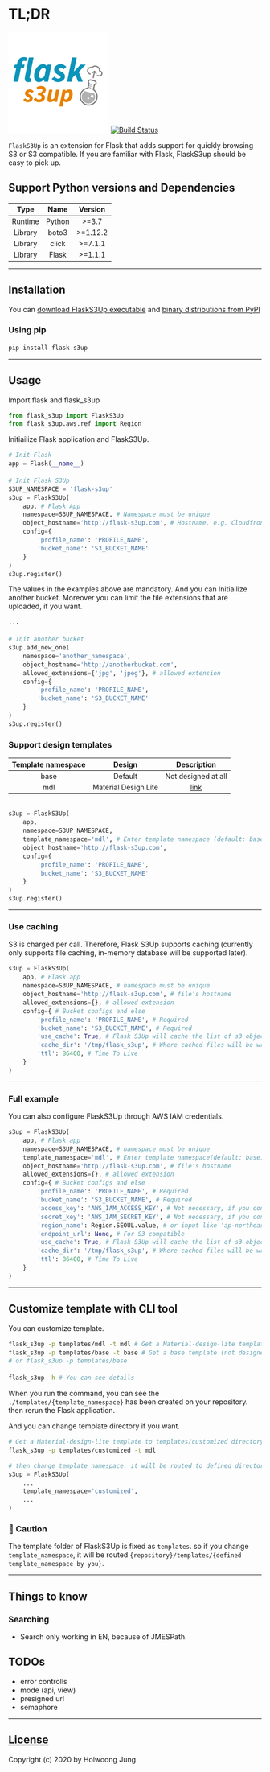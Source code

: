# TL;DR
![logo](./i/logo.png)
[![Build Status](https://travis-ci.org/hidekuma/flask-s3up.svg?branch=master)](https://travis-ci.org/hidekuma/flask-s3up)

`FlaskS3Up` is an extension for Flask that adds support for quickly browsing S3 or S3 compatible. If you are familiar with Flask, FlaskS3up should be easy to pick up.

## Support Python versions and Dependencies
| Type    | Name   | Version  |
| :-:     | :-:    | :-:      |
| Runtime | Python | >=3.7    |
| Library | boto3  | >=1.12.2 |
| Library | click  | >=7.1.1  |
| Library | Flask  | >=1.1.1  |

---

## Installation
You can [download FlaskS3Up executable](https://github.com/hidekuma/flask-s3up/releases) and [binary distributions from PyPI](https://pypi.org/project/flask-s3up/)

### Using pip
```python
pip install flask-s3up
```

---

## Usage
Import flask and flask_s3up
```python
from flask_s3up import FlaskS3Up
from flask_s3up.aws.ref import Region
```

Initiailize Flask application and FlaskS3Up.
```python
# Init Flask
app = Flask(__name__)

# Init Flask S3Up
S3UP_NAMESPACE = 'flask-s3up'
s3up = FlaskS3Up(
    app, # Flask App
    namespace=S3UP_NAMESPACE, # Namespace must be unique
    object_hostname='http://flask-s3up.com', # Hostname, e.g. Cloudfront endpoint
    config={
        'profile_name': 'PROFILE_NAME',
        'bucket_name': 'S3_BUCKET_NAME'
    }
)
s3up.register()
```

The values in the examples above are mandatory. And you can Initiailize another bucket. Moreover you can limit the file extensions that are uploaded, if you want.
```python
...

# Init another bucket
s3up.add_new_one(
    namespace='another_namespace',
    object_hostname='http://anotherbucket.com',
    allowed_extensions={'jpg', 'jpeg'}, # allowed extension
    config={
        'profile_name': 'PROFILE_NAME',
        'bucket_name': 'S3_BUCKET_NAME'
    }
)
s3up.register()
```

### Support design templates
| Template namespace | Design               | Description               |
| :-:                | :-:                  | :-:                       |
| base               | Default              | Not designed at all       |
| mdl                | Material Design Lite | [link](https://getmdl.io) |
```python

s3up = FlaskS3Up(
    app,
    namespace=S3UP_NAMESPACE,
    template_namespace='mdl', # Enter template namespace (default: base)
    object_hostname='http://flask-s3up.com',
    config={
        'profile_name': 'PROFILE_NAME',
        'bucket_name': 'S3_BUCKET_NAME'
    }
)
s3up.register()
```

---

### Use caching
S3 is charged per call. Therefore, Flask S3Up supports caching (currently only supports file caching, in-memory database will be supported later).
```python
s3up = FlaskS3Up(
    app, # Flask app
    namespace=S3UP_NAMESPACE, # namespace must be unique
    object_hostname='http://flask-s3up.com', # file's hostname
    allowed_extensions={}, # allowed extension
    config={ # Bucket configs and else
        'profile_name': 'PROFILE_NAME', # Required
        'bucket_name': 'S3_BUCKET_NAME', # Required
        'use_cache': True, # Flask S3Up will cache the list of s3 objects, if you set True
        'cache_dir': '/tmp/flask_s3up', # Where cached files will be written
        'ttl': 86400, # Time To Live
    }
)
```

---

### Full example
You can also configure FlaskS3Up through AWS IAM credentials.

```python
s3up = FlaskS3Up(
    app, # Flask app
    namespace=S3UP_NAMESPACE, # namespace must be unique
    template_namespace='mdl', # Enter template namespace(default: base)
    object_hostname='http://flask-s3up.com', # file's hostname
    allowed_extensions={}, # allowed extension
    config={ # Bucket configs and else
        'profile_name': 'PROFILE_NAME', # Required
        'bucket_name': 'S3_BUCKET_NAME', # Required
        'access_key': 'AWS_IAM_ACCESS_KEY', # Not necessary, if you configure aws settings, e.g. ~/.aws
        'secret_key': 'AWS_IAM_SECRET_KEY', # Not necessary, if you configure aws settings, e.g. ~/.aws
        'region_name': Region.SEOUL.value, # or input like 'ap-northease-2'
        'endpoint_url': None, # For S3 compatible
        'use_cache': True, # Flask S3Up will cache the list of s3 objects, if you set True
        'cache_dir': '/tmp/flask_s3up', # Where cached files will be written
        'ttl': 86400, # Time To Live
    }
)
```

---

## Customize template with CLI tool
You can customize template.
```bash
flask_s3up -p templates/mdl -t mdl # Get a Material-design-lite template
flask_s3up -p templates/base -t base # Get a base template (not designed at all)
# or flask_s3up -p templates/base

flask_s3up -h # You can see details
```
When you run the command, you can see the `./templates/{template_namespace}` has been created on your repository. then rerun the Flask application.

And you can change template directory if you want.
```bash
# Get a Material-design-lite template to templates/customized directory 
flask_s3up -p templates/customized -t mdl
```

```python
# then change template_namespace. it will be routed to defined directory (templates/customized)
s3up = FlaskS3Up(
    ...
    template_namespace='customized',
    ...
)
```
### 🚨 Caution
The template folder of FlaskS3Up is fixed as `templates`. so if you change `template_namespace`, it will be routed `{repository}/templates/{defined template_namespace by you}`.

----

## Things to know
### Searching
- Search only working in EN, because of JMESPath.

## TODOs
- error controlls
- mode (api, view)
- presigned url
- semaphore

---

[License](LICENSE)
------------------

Copyright (c) 2020 by Hoiwoong Jung
